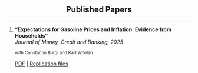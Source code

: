 <div style="text-align: center">

## Published Papers

</div>

----

1. **“Expectations for Gasoline Prices and Inflation: Evidence from Households”**  
   *Journal of Money, Credit and Banking, 2025*
   
   <small>with Constantin Bürgi and Karl Whelan</small>  
   
   
   [PDF](https://onlinelibrary.wiley.com/doi/10.1111/jmcb.13260) | [Replication files](https://github.com/srivastava-prachi/Expectations-for-Gasoline-Prices-and-Inflation-Evidence-from-Households-Replication)

